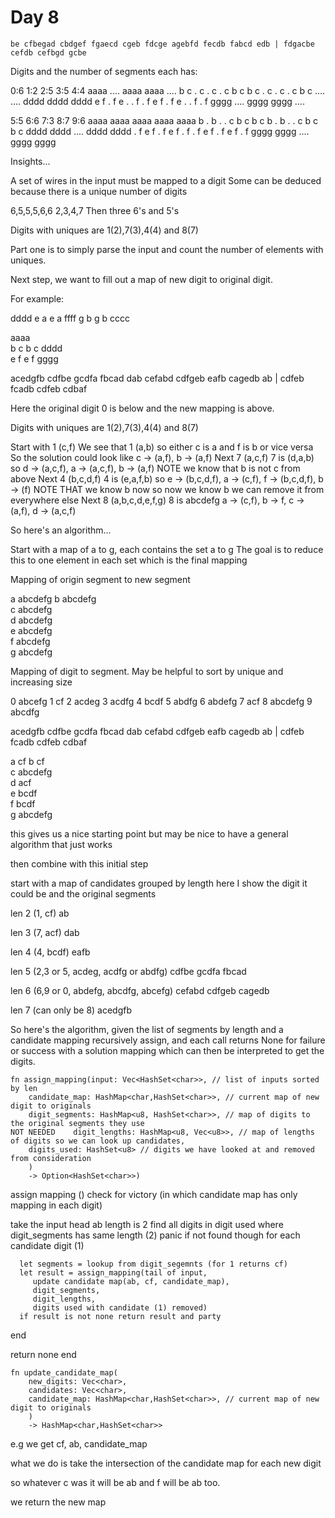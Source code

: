 # Day 8

```
be cfbegad cbdgef fgaecd cgeb fdcge agebfd fecdb fabcd edb | fdgacbe cefdb cefbgd gcbe
```

Digits and the number of segments each has:

  0:6     1:2     2:5     3:5     4:4
 aaaa    ....    aaaa    aaaa    ....
b    c  .    c  .    c  .    c  b    c
b    c  .    c  .    c  .    c  b    c
 ....    ....    dddd    dddd    dddd
e    f  .    f  e    .  .    f  .    f
e    f  .    f  e    .  .    f  .    f
 gggg    ....    gggg    gggg    ....

  5:5    6:6    7:3     8:7    9:6
 aaaa    aaaa    aaaa    aaaa    aaaa
b    .  b    .  .    c  b    c  b    c
b    .  b    .  .    c  b    c  b    c
 dddd    dddd    ....    dddd    dddd
.    f  e    f  .    f  e    f  .    f
.    f  e    f  .    f  e    f  .    f
 gggg    gggg    ....    gggg    gggg

Insights...

A set of wires in the input must be mapped to a digit 
Some can be deduced because there is a unique number of digits

6,5,5,5,6,6
2,3,4,7
Then three 6's and 5's

Digits with uniques are 1(2),7(3),4(4) and 8(7)

Part one is to simply parse the input and count the number of elements with uniques.

Next step, we want to fill out a map of new digit to original digit. 

For example:

 dddd
e    a
e    a
 ffff
g    b
g    b
 cccc

 aaaa  
b    c 
b    c 
 dddd  
e    f 
e    f 
 gggg  

acedgfb cdfbe gcdfa fbcad dab cefabd cdfgeb eafb cagedb ab | cdfeb fcadb cdfeb cdbaf

Here the original digit 0 is below and the new mapping is above.

Digits with uniques are 1(2),7(3),4(4) and 8(7)

Start with 1 (c,f)
We see that 1 (a,b) so either c is a and f is b or vice versa
So the solution could look like c -> (a,f), b -> (a,f)
Next 7 (a,c,f)
7 is (d,a,b) so d -> (a,c,f), a -> (a,c,f), b -> (a,f) NOTE we know that b is not c from above
Next 4 (b,c,d,f)
4 is (e,a,f,b) so e -> (b,c,d,f), a -> (c,f), f -> (b,c,d,f), b -> (f) NOTE THAT we know b now
so now we know b we can remove it from everywhere else
Next 8 (a,b,c,d,e,f,g) 
8 is abcdefg a -> (c,f), b -> f, c -> (a,f), d -> (a,c,f)

So here's an algorithm...

Start with a map of a to g, each contains the set a to g 
The goal is to reduce this to one element in each set which is the final mapping

Mapping of origin segment to new segment

a abcdefg
b abcdefg   
c abcdefg   
d abcdefg   
e abcdefg   
f abcdefg   
g abcdefg  

Mapping of digit to segment. May be helpful to sort by unique and increasing size 

0 abcefg
1 cf
2 acdeg
3 acdfg
4 bcdf
5 abdfg
6 abdefg
7 acf
8 abcdefg
9 abcdfg

acedgfb cdfbe gcdfa fbcad dab cefabd cdfgeb eafb cagedb ab | cdfeb fcadb cdfeb cdbaf

a cf
b cf   
c abcdefg   
d acf  
e bcdf   
f bcdf   
g abcdefg  

this gives us a nice starting point but may be nice to have a general algorithm that just works

then combine with this initial step

start with a map of candidates grouped by length
here I show the digit it could be and the original segments

len 2 (1, cf)
ab

len 3 (7, acf)
dab

len 4 (4, bcdf)
eafb


len 5 (2,3 or 5, acdeg, acdfg or abdfg)
cdfbe
gcdfa 
fbcad

len 6 (6,9 or 0, abdefg, abcdfg, abcefg)
cefabd
cdfgeb
cagedb

len 7 (can only be 8)
acedgfb

So here's the algorithm, given the list of segments by length and a
candidate mapping recursively assign, and each call returns None for failure
or success with a solution mapping which can then be interpreted to get the 
digits. 

```
fn assign_mapping(input: Vec<HashSet<char>>, // list of inputs sorted by len 
    candidate_map: HashMap<char,HashSet<char>>, // current map of new digit to originals
    digit_segments: HashMap<u8, HashSet<char>>, // map of digits to the original segments they use
NOT NEEDED    digit_lengths: HashMap<u8, Vec<u8>>, // map of lengths of digits so we can look up candidates,
    digits_used: HashSet<u8> // digits we have looked at and removed from consideration
    ) 
    -> Option<HashSet<char>>)
```

assign mapping ()
check for victory (in which candidate map has only mapping in each digit)

take the input head
  ab 
  length is 2 
  find all digits in digit used where digit_segments has same length (2)
  panic if not found though
   for each candidate digit (1)
      
	  let segments = lookup from digit_segemnts (for 1 returns cf)
      let result = assign_mapping(tail of input,
         update candidate map(ab, cf, candidate_map),
         digit_segments,
         digit_lengths,
         digits used with candidate (1) removed)
      if result is not none return result and party
	  
   end
   
   return none
end

```
fn update_candidate_map(
    new_digits: Vec<char>,
    candidates: Vec<char>,
    candidate_map: HashMap<char,HashSet<char>>, // current map of new digit to originals
    ) 
    -> HashMap<char,HashSet<char>>
```
e.g we get cf, ab, candidate_map

what we do is take the intersection of the candidate map for each new digit 

so whatever c was it will be ab and f will be ab too.

we return the new map 

